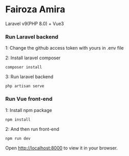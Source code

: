 
# Fairoza Amira

Laravel v9(PHP 8.0) + Vue3 

### Run Laravel backend

1: Change the github access token with yours in .env file

2: Install laravel composer
```
composer install
```
3: Run laravel backend

```
php artisan serve
```


### Run Vue front-end

1: Install npm package

```
npm install
```

2: And then run front-end

```
npm run dev
```

Open [http://localhost:8000](http://localhost:8000) to view it in your browser.

